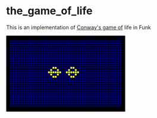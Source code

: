 # the_game_of_life

This is an implementation of [Conway's game of](https://en.wikipedia.org/wiki/Conway%27s_Game_of_Life) life in Funk

![](screenshots/pentadecatlon.gif)
